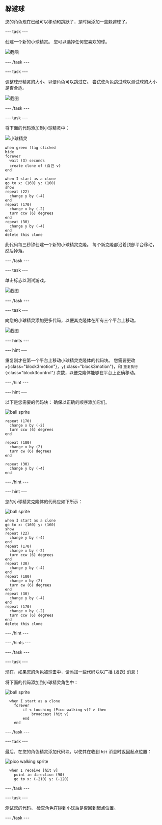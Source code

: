 ## 躲避球

您的角色现在已经可以移动和跳跃了，是时候添加一些躲避球了。

--- task ---

创建一个新的小球精灵。 您可以选择任何您喜欢的球。

![截图](images/dodge-balls.png)

--- /task ---

--- task ---

调整球形精灵的大小，以便角色可以跳过它。 尝试使角色跳过球以测试球的大小是否合适。

![截图](images/dodge-ball-resize.png)

--- /task ---

--- task ---

将下面的代码添加到小球精灵中：

![小球精灵](images/ball_sprite.png)

```blocks3
when green flag clicked
hide
forever 
  wait (3) seconds
  create clone of (自己 v)
end
```

```blocks3
when I start as a clone
go to x: (160) y: (160)
show
repeat (22) 
  change y by (-4)
end
repeat (170) 
  change x by (-2)
  turn ccw (6) degrees
end
repeat (30) 
  change y by (-4)
end
delete this clone
```

此代码每三秒钟创建一个新的小球精灵克隆。 每个新克隆都沿着顶部平台移动，然后掉落。

--- /task ---

--- task ---

单击标志以测试游戏。

![截图](images/dodge-ball-test.png)

--- /task ---

--- task ---

向您的小球精灵添加更多代码，以便其克隆体在所有三个平台上移动。

![截图](images/dodge-ball-more-motion.png)

--- hints ---


--- hint ---

重复刚才在第一个平台上移动小球精灵克隆体的代码块。 您需要更改 `x`{:class="block3motion"}，`y`{:class="block3motion"}，和 `重复执行`{:class="block3control"} 次数，以便克隆体能够在平台上正确移动。

--- /hint ---

--- hint ---

以下是您需要的代码块： 确保以正确的顺序添加它们。

![ball sprite](images/ball_sprite.png)

```blocks3
repeat (170) 
  change x by (-2)
  turn ccw (6) degrees
end

repeat (180) 
  change x by (2)
  turn cw (6) degrees
end

repeat (30) 
  change y by (-4)
end
```

--- /hint ---

--- hint ---

您的小球精灵克隆体的代码应如下所示：

![ball sprite](images/ball_sprite.png)

```blocks3
when I start as a clone
go to x: (160) y: (160)
show
repeat (22) 
  change y by (-4)
end
repeat (170) 
  change x by (-2)
  turn ccw (6) degrees
end
repeat (30) 
  change y by (-4)
end
repeat (180) 
  change x by (2)
  turn cw (6) degrees
end
repeat (30) 
  change y by (-4)
end
repeat (170) 
  change x by (-2)
  turn ccw (6) degrees
end
delete this clone
```

--- /hint ---

--- /hints ---

--- /task ---

--- task ---

现在，如果您的角色被球击中，请添加一些代码块以广播 (发送) 消息！

将下面的代码添加到小球精灵角色中：

![ball sprite](images/ball_sprite.png)

```blocks3
  when I start as a clone
	forever
		if < touching (Pico walking v)? > then
			broadcast (hit v)
		end
	end
```

--- /task ---

--- task ---

最后，在您的角色精灵添加代码块，以使其在收到 `hit` 消息时返回起点位置：

![pico walking sprite](images/pico_walking_sprite.png)

```blocks3
  when I receive [hit v]
	point in direction (90)
	go to x: (-210) y: (-120)
```

--- /task ---

--- task ---

测试您的代码。 检查角色在碰到小球后是否回到起点位置。

--- /task ---